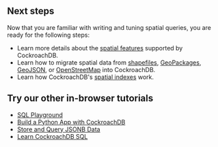 ## Next steps

Now that you are familiar with writing and tuning spatial queries, you are ready for the following steps:

- Learn more details about the [spatial features](https://www.cockroachlabs.com/docs/stable/spatial-features.html) supported by CockroachDB.
- Learn how to migrate spatial data from [shapefiles](https://www.cockroachlabs.com/docs/stable/migrate-from-shapefiles.html), [GeoPackages](https://www.cockroachlabs.com/docs/stable/migrate-from-geopackage.html), [GeoJSON](https://www.cockroachlabs.com/docs/stable/migrate-from-geojson.html), or [OpenStreetMap](https://www.cockroachlabs.com/docs/stable/migrate-from-openstreetmap.html) into CockroachDB.
- Learn how CockroachDB's [spatial indexes](https://www.cockroachlabs.com/docs/stable/spatial-indexes.html) work.

## Try our other in-browser tutorials

- [SQL Playground](https://www.cockroachlabs.com/docs/stable/sql-playground.html)
- [Build a Python App with CockroachDB](https://www.cockroachlabs.com/docs/tutorials/build-a-python-app-with-cockroachdb-interactive.html)
- [Store and Query JSONB Data](https://www.cockroachlabs.com/docs/tutorials/demo-json-support-interactive.html)
- [Learn CockroachDB SQL](https://www.cockroachlabs.com/docs/tutorials/learn-cockroachdb-sql-interactive.html)
